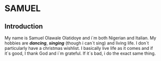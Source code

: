 # SAMUEL

## Introduction

My name is Samuel Olawale Olatidoye and i´m both Nigerian and Italian. My hobbies are ***dancing***, ***singing*** (though i can´t sing) and living life. 
I don´t particularly have a christmas wishlist. I basically live life as it comes and if it`s good, I thank God and i´m grateful. If it´s bad, i do the exact same thing.